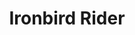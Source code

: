 ---
layout: hero
title: Ironbird Rider
spec: Rider
class: Longshot
skill:
    name: Heartened
    description: Increases attack damage.
    stats:
        Cooldown: 10s
        Damage Increase: 20/35/60
---